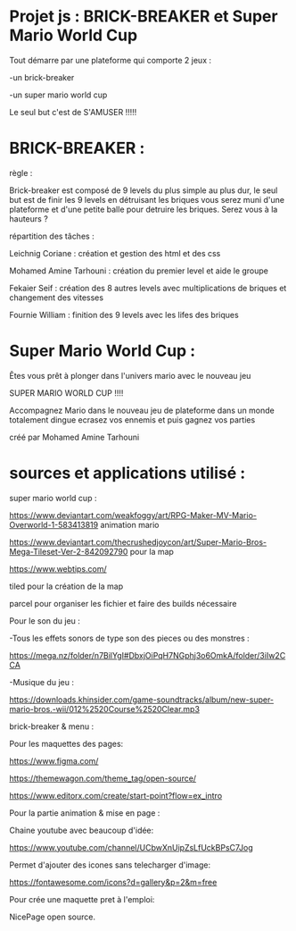 Projet js : BRICK-BREAKER et Super Mario World Cup 
===================================================



Tout démarre par une plateforme qui comporte 2 jeux : 

-un brick-breaker

-un super mario world cup

Le seul but c'est de S'AMUSER !!!!!

 

 
  BRICK-BREAKER : 
 =================
 
règle : 

Brick-breaker est composé de 9 levels du plus simple au plus dur,
le seul but est de finir les 9 levels en détruisant les briques 
vous serez muni d'une plateforme et d'une petite balle pour detruire les briques.
Serez vous à la hauteurs ?

 
 
répartition des tâches :

Leichnig Coriane : création et gestion des html et des css 

Mohamed Amine Tarhouni : création du premier level et aide le groupe

Fekaier Seif : création des 8 autres levels avec multiplications de briques et changement des vitesses

Fournie William : finition des 9 levels avec les lifes des briques 

 
  Super Mario World Cup : 
 ========================

Êtes vous prêt à plonger dans l'univers mario avec le nouveau jeu 

SUPER MARIO WORLD CUP !!!!

Accompagnez Mario dans le nouveau jeu de plateforme 
dans un monde totalement dingue 
ecrasez vos ennemis et puis gagnez vos parties 

créé par Mohamed Amine Tarhouni
 

sources et applications utilisé :
===============================

  

super mario world cup :

https://www.deviantart.com/weakfoggy/art/RPG-Maker-MV-Mario-Overworld-1-583413819 animation mario 

https://www.deviantart.com/thecrushedjoycon/art/Super-Mario-Bros-Mega-Tileset-Ver-2-842092790  pour la map

https://www.webtips.com/ 


tiled pour la création de la map 

parcel pour organiser les fichier et faire des builds nécessaire  


Pour le son du jeu :


-Tous les effets sonors de type son des pieces ou des monstres :

https://mega.nz/folder/n7BilYgI#DbxjOiPqH7NGphj3o6OmkA/folder/3iIw2CCA

-Musique du jeu : 

https://downloads.khinsider.com/game-soundtracks/album/new-super-mario-bros.-wii/012%2520Course%2520Clear.mp3 



brick-breaker & menu :



Pour les maquettes des pages: 

https://www.figma.com/

https://themewagon.com/theme_tag/open-source/

https://www.editorx.com/create/start-point?flow=ex_intro



Pour la partie animation & mise en page :


Chaine youtube avec beaucoup d'idée:

https://www.youtube.com/channel/UCbwXnUipZsLfUckBPsC7Jog


Permet d'ajouter des icones sans telecharger d'image:

https://fontawesome.com/icons?d=gallery&p=2&m=free


Pour crée une maquette pret à l'emploi:

NicePage open source.


